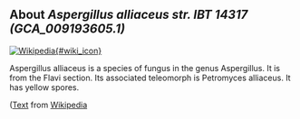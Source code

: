 
About *Aspergillus alliaceus str. IBT 14317 (GCA\_009193605.1)* 
--------------------------------------------------------------

[![Wikipedia](/img/wikipedia_logo_v2_en.png){#wiki_icon}](http://en.wikipedia.org/wiki/Aspergillus_alliaceus)

Aspergillus alliaceus is a species of fungus in the genus Aspergillus. It is
from the Flavi section. Its associated teleomorph is Petromyces alliaceus. It
has yellow spores.

([Text](http://en.wikipedia.org/wiki/Aspergillus_alliaceus) from [Wikipedia](http://en.wikipedia.org/) 

